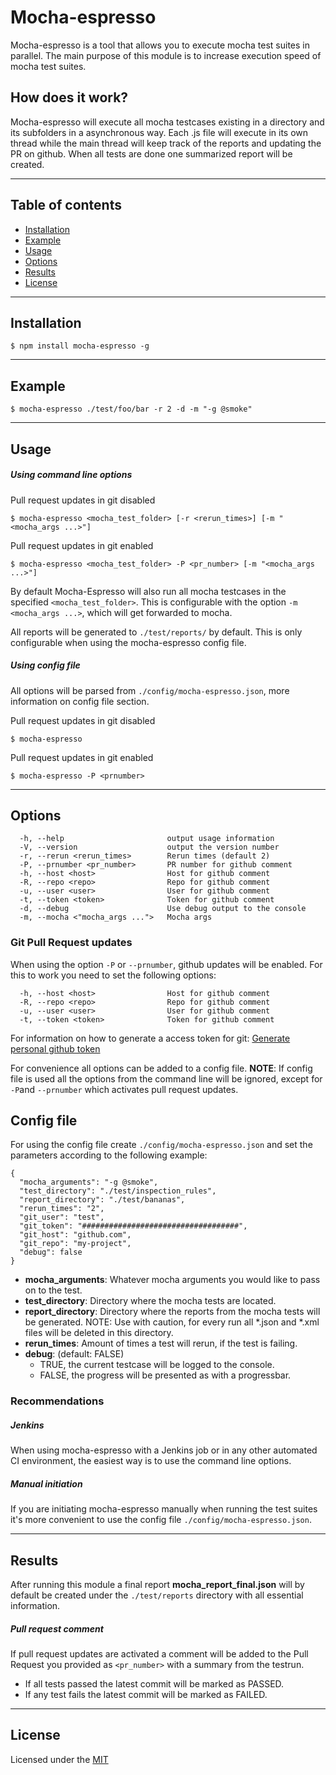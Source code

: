 # Mocha-espresso

Mocha-espresso is a tool that allows you to execute mocha test suites in parallel. The main purpose of this module is to increase execution speed of mocha test suites.

## How does it work?

Mocha-espresso will execute all mocha testcases existing in a directory and its subfolders in a asynchronous way. Each .js file will execute in its
own thread while the main thread will keep track of the reports and updating the PR on github.
When all tests are done one summarized report will be created.

---

## Table of contents

- [Installation](#installation)
- [Example](#example)
- [Usage](#usage)
- [Options](#options)
- [Results](#results)
- [License](#license)

---

## Installation ##

```shell
$ npm install mocha-espresso -g
```

---
## Example ##
```shell
$ mocha-espresso ./test/foo/bar -r 2 -d -m "-g @smoke"
```

---

## Usage ##
##### Using command line options

Pull request updates in git disabled
```shell
$ mocha-espresso <mocha_test_folder> [-r <rerun_times>] [-m "<mocha_args ...>"]
```

Pull request updates in git enabled
```shell
$ mocha-espresso <mocha_test_folder> -P <pr_number> [-m "<mocha_args ...>"]
```

By default Mocha-Espresso will also run all mocha testcases in the specified ```<mocha_test_folder>```. This is configurable 
with the option ```-m <mocha_args ...>```, which will get forwarded to mocha.

All reports will be generated to ```./test/reports/``` by default. This is only configurable when using the mocha-espresso config file.

##### Using config file
All options will be parsed from ```./config/mocha-espresso.json```, more information on config file section.

Pull request updates in git disabled
```shell
$ mocha-espresso
```
Pull request updates in git enabled
```shell
$ mocha-espresso -P <prnumber>
```

---

## Options ##

```shell
  -h, --help                       output usage information
  -V, --version                    output the version number
  -r, --rerun <rerun_times>        Rerun times (default 2)
  -P, --prnumber <pr_number>       PR number for github comment
  -h, --host <host>                Host for github comment
  -R, --repo <repo>                Repo for github comment
  -u, --user <user>                User for github comment
  -t, --token <token>              Token for github comment
  -d, --debug                      Use debug output to the console
  -m, --mocha <"mocha_args ...">   Mocha args
```

### Git Pull Request updates ###

When using the option ```-P``` or ```--prnumber```, github updates will be enabled. For this to work you need to set the following options:

```shell
  -h, --host <host>                Host for github comment
  -R, --repo <repo>                Repo for github comment
  -u, --user <user>                User for github comment
  -t, --token <token>              Token for github comment
```

For information on how to generate a access token for git:
[Generate personal github token](https://help.github.com/articles/creating-an-access-token-for-command-line-use/)

For convenience all options can be added to a config file. **NOTE**: If config file is used all the options from the command line will be ignored, except for ```-P```and ```--prnumber``` which activates pull request updates.
## Config file ##
For using the config file create  ```./config/mocha-espresso.json``` and set the parameters according to the following example:

```
{
  "mocha_arguments": "-g @smoke",
  "test_directory": "./test/inspection_rules",
  "report_directory": "./test/bananas",
  "rerun_times": "2",
  "git_user": "test",
  "git_token": "###################################",
  "git_host": "github.com",
  "git_repo": "my-project",
  "debug": false
}
```
* **mocha_arguments**: Whatever mocha arguments you would like to pass on to the test.
* **test_directory**: Directory where the mocha tests are located.
* **report_directory**:  Directory where the reports from the mocha tests will be generated. NOTE: Use with caution, for every run all *.json and *.xml files will be deleted in this directory.
* **rerun_times**: Amount of times a test will rerun, if the test is failing.
* **debug**: (default: FALSE) 
   * TRUE, the current testcase will be logged to the console.
   * FALSE, the progress will be presented as with a progressbar.

### Recommendations ###
##### Jenkins
When using mocha-espresso with a Jenkins job or in any other automated CI environment, the easiest way is to use the command line options. 
##### Manual initiation
If you are initiating mocha-espresso manually when running the test suites it's more convenient to use the config file ```./config/mocha-espresso.json```.

---

## Results ##
After running this module a final report **mocha_report_final.json** will by default be created under the ```./test/reports```
directory with all essential information.
##### Pull request comment
If pull request updates are activated a comment will be added to the Pull Request you provided as ```<pr_number>``` with a summary from the testrun. 
* If all tests passed the latest commit will be marked as PASSED.
* If any test fails the latest commit will be marked as FAILED.


---

## License
Licensed under the [MIT](http://opensource.org/licenses/MIT)
